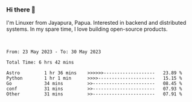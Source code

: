 ### Hi there 👋

I'm Linuxer from Jayapura, Papua. Interested in backend and distributed systems. In my spare time, I love building open-source products.

<br>

 
 <!--START_SECTION:waka-->

```text
From: 23 May 2023 - To: 30 May 2023

Total Time: 6 hrs 42 mins

Astro         1 hr 36 mins    >>>>>>-------------------   23.89 %
Python        1 hr 1 min      >>>>---------------------   15.15 %
Go            34 mins         >>-----------------------   08.45 %
conf          31 mins         >>-----------------------   07.93 %
Other         31 mins         >>-----------------------   07.91 %
```

<!--END_SECTION:waka-->

